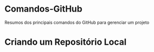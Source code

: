 # Comandos-GitHub
Resumos dos principais comandos do GitHub para gerenciar um projeto

# Criando um Repositório Local
